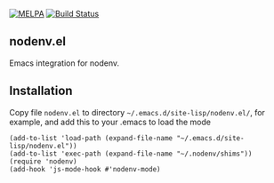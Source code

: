 [![MELPA](https://melpa.org/packages/nodenv-badge.svg)](https://melpa.org/#/nodenv)
[![Build Status](https://travis-ci.com/twlz0ne/nodenv.el.svg?branch=master)](https://travis-ci.com/twlz0ne/nodenv.el)

## nodenv.el

Emacs integration for nodenv.

## Installation

Copy file `nodenv.el` to directory `~/.emacs.d/site-lisp/nodenv.el/`, for example, and add this to your .emacs to load the mode

```elisp
(add-to-list 'load-path (expand-file-name "~/.emacs.d/site-lisp/nodenv.el"))
(add-to-list 'exec-path (expand-file-name "~/.nodenv/shims"))
(require 'nodenv)
(add-hook 'js-mode-hook #'nodenv-mode)
```
